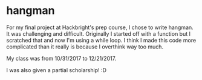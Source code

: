 # hangman
For my final project at Hackbright's prep course, I chose to write hangman. It was challenging and difficult. Originally I started off with a function but I scratched that and now I'm using a while loop. I think I made this code more complicated than it really is because I overthink way too much.<p>
My class was from 10/31/2017 to 12/21/2017.<p>
I was also given a partial scholarship! :D
